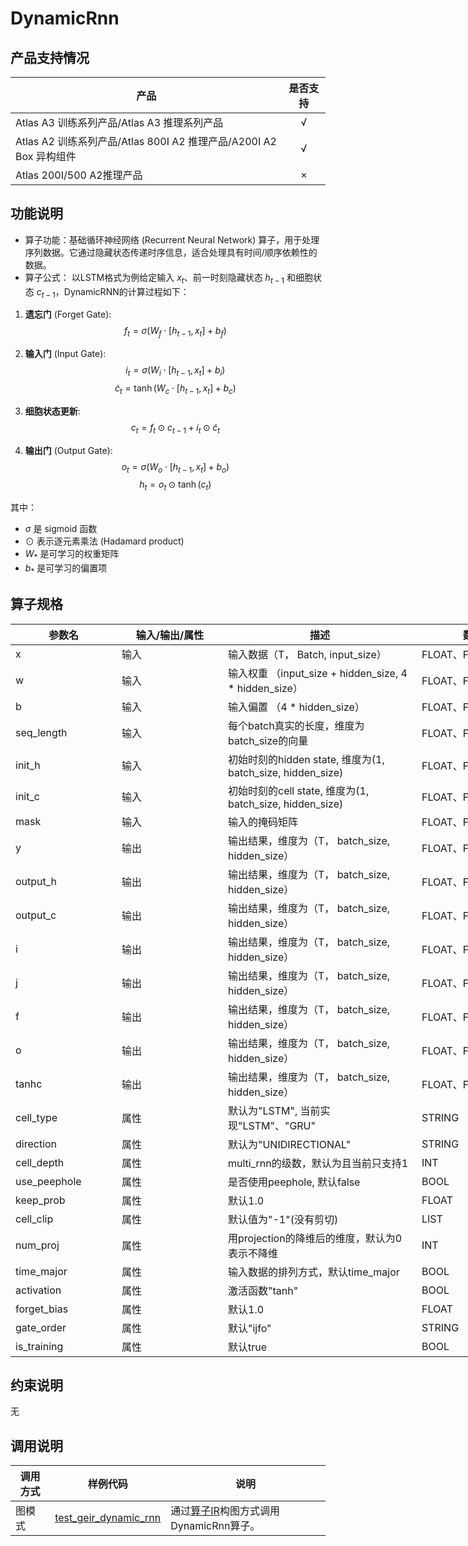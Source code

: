 # DynamicRnn

##  产品支持情况

| 产品 | 是否支持 |
| ---- | :----:|
|Atlas A3 训练系列产品/Atlas A3 推理系列产品|√|
|Atlas A2 训练系列产品/Atlas 800I A2 推理产品/A200I A2 Box 异构组件|√|
|Atlas 200I/500 A2推理产品|×|

## 功能说明

- 算子功能：基础循环神经网络 (Recurrent Neural Network) 算子，用于处理序列数据。它通过隐藏状态传递时序信息，适合处理具有时间/顺序依赖性的数据。
- 算子公式：
以LSTM格式为例给定输入 $x_t$、前一时刻隐藏状态 $h_{t-1}$ 和细胞状态 $c_{t-1}$，DynamicRNN的计算过程如下：

1. **遗忘门** (Forget Gate):
   $$f_t = \sigma(W_f \cdot [h_{t-1}, x_t] + b_f)$$

2. **输入门** (Input Gate):
   $$i_t = \sigma(W_i \cdot [h_{t-1}, x_t] + b_i)$$
   $$\tilde{c}_t = \tanh(W_c \cdot [h_{t-1}, x_t] + b_c)$$

3. **细胞状态更新**:
   $$c_t = f_t \odot c_{t-1} + i_t \odot \tilde{c}_t$$

4. **输出门** (Output Gate):
   $$o_t = \sigma(W_o \cdot [h_{t-1}, x_t] + b_o)$$
   $$h_t = o_t \odot \tanh(c_t)$$

其中：
- $\sigma$ 是 sigmoid 函数
- $\odot$ 表示逐元素乘法 (Hadamard product)
- $W_*$ 是可学习的权重矩阵
- $b_*$ 是可学习的偏置项

## 算子规格

<table style="undefined;table-layout: fixed; width: 1576px"><colgroup>
  <col style="width: 170px">
  <col style="width: 170px">
  <col style="width: 310px">
  <col style="width: 212px">
  <col style="width: 100px">
  </colgroup>
  <thead>
    <tr>
      <th>参数名</th>
      <th>输入/输出/属性</th>
      <th>描述</th>
      <th>数据类型</th>
      <th>数据格式</th>
    </tr></thead>
  <tbody>
    <tr>
      <td>x</td>
      <td>输入</td>
      <td>输入数据（T， Batch, input_size）</td>
      <td>FLOAT、FLOAT16</td>
      <td>ND</td>
    </tr>
    <tr>
      <td>w</td>
      <td>输入</td>
      <td>输入权重 （input_size + hidden_size, 4 * hidden_size）</td>
      <td>FLOAT、FLOAT16</td>
      <td>ND</td>
    </tr>
    <tr>
      <td>b</td>
      <td>输入</td>
      <td>输入偏置 （4 * hidden_size）</td>
      <td>FLOAT、FLOAT16</td>
      <td>ND</td>
    </tr>
    <tr>
      <td>seq_length</td>
      <td>输入</td>
      <td>每个batch真实的长度，维度为batch_size的向量</td>
      <td>FLOAT、FLOAT16</td>
      <td>ND</td>
    </tr>
    <tr>
      <td>init_h</td>
      <td>输入</td>
      <td>初始时刻的hidden state, 维度为(1, batch_size, hidden_size)</td>
      <td>FLOAT、FLOAT16</td>
      <td>ND</td>
    </tr>
    <tr>
      <td>init_c</td>
      <td>输入</td>
      <td>初始时刻的cell state, 维度为(1, batch_size, hidden_size)</td>
      <td>FLOAT、FLOAT16</td>
      <td>ND</td>
    </tr>
    <tr>
      <td>mask</td>
      <td>输入</td>
      <td>输入的掩码矩阵</td>
      <td>FLOAT、FLOAT16</td>
      <td>ND</td>
    </tr>
    <tr>
      <td>y</td>
      <td>输出</td>
      <td>输出结果，维度为（T， batch_size, hidden_size）</td>
      <td>FLOAT、FLOAT16</td>
      <td>ND</td>
    </tr>
    <tr>
      <td>output_h</td>
      <td>输出</td>
      <td>输出结果，维度为（T， batch_size, hidden_size）</td>
      <td>FLOAT、FLOAT16</td>
      <td>ND</td>
    </tr>
    <tr>
      <td>output_c</td>
      <td>输出</td>
      <td>输出结果，维度为（T， batch_size, hidden_size）</td>
      <td>FLOAT、FLOAT16</td>
      <td>ND</td>
    </tr>
    <tr>
      <td>i</td>
      <td>输出</td>
      <td>输出结果，维度为（T， batch_size, hidden_size）</td>
      <td>FLOAT、FLOAT16</td>
      <td>ND</td>
    </tr>
    <tr>
      <td>j</td>
      <td>输出</td>
      <td>输出结果，维度为（T， batch_size, hidden_size）</td>
      <td>FLOAT、FLOAT16</td>
      <td>ND</td>
    </tr>
    <tr>
      <td>f</td>
      <td>输出</td>
      <td>输出结果，维度为（T， batch_size, hidden_size）</td>
      <td>FLOAT、FLOAT16</td>
      <td>ND</td>
    </tr>
    <tr>
      <td>o</td>
      <td>输出</td>
      <td>输出结果，维度为（T， batch_size, hidden_size）</td>
      <td>FLOAT、FLOAT16</td>
      <td>ND</td>
    </tr>
    <tr>
      <td>tanhc</td>
      <td>输出</td>
      <td>输出结果，维度为（T， batch_size, hidden_size）</td>
      <td>FLOAT、FLOAT16</td>
      <td>ND</td>
    </tr>
    <tr>
      <td>cell_type</td>
      <td>属性</td>
      <td>默认为"LSTM", 当前实现"LSTM"、"GRU"</td>
      <td>STRING</td>
      <td>-</td>
    </tr>
    <tr>
      <td>direction</td>
      <td>属性</td>
      <td>默认为"UNIDIRECTIONAL"</td>
      <td>STRING</td>
      <td>-</td>
    </tr>
    <tr>
      <td>cell_depth</td>
      <td>属性</td>
      <td>multi_rnn的级数，默认为且当前只支持1</td>
      <td>INT</td>
      <td>-</td>
    </tr>
    <tr>
      <td>use_peephole</td>
      <td>属性</td>
      <td>是否使用peephole, 默认false</td>
      <td>BOOL</td>
      <td>-</td>
    </tr>
    <tr>
      <td>keep_prob</td>
      <td>属性</td>
      <td>默认1.0</td>
      <td>FLOAT</td>
      <td>-</td>
    </tr>
    <tr>
      <td>cell_clip</td>
      <td>属性</td>
      <td>默认值为"-1"(没有剪切)</td>
      <td>LIST</td>
      <td>-</td>
    </tr>
    <tr>
      <td>num_proj</td>
      <td>属性</td>
      <td>用projection的降维后的维度，默认为0表示不降维</td>
      <td>INT</td>
      <td>-</td>
    </tr>
    <tr>
      <td>time_major</td>
      <td>属性</td>
      <td>输入数据的排列方式，默认time_major</td>
      <td>BOOL</td>
      <td>-</td>
    </tr>
    <tr>
      <td>activation</td>
      <td>属性</td>
      <td>激活函数"tanh"</td>
      <td>BOOL</td>
      <td>-</td>
    </tr>
    <tr>
      <td>forget_bias</td>
      <td>属性</td>
      <td>默认1.0</td>
      <td>FLOAT</td>
      <td>-</td>
    </tr>
    <tr>
      <td>gate_order</td>
      <td>属性</td>
      <td>默认"ijfo"</td>
      <td>STRING</td>
      <td>-</td>
    </tr>
    <tr>
      <td>is_training</td>
      <td>属性</td>
      <td>默认true</td>
      <td>BOOL</td>
      <td>-</td>
    </tr>
  </tbody></table>


## 约束说明

无

## 调用说明

| 调用方式   | 样例代码           | 说明                                         |
| ---------------- | --------------------------- | --------------------------------------------------- |
| 图模式 | [test_geir_dynamic_rnn](examples/test_geir_dynamic_rnn.cpp)  | 通过[算子IR](op_graph/dynamic_rnn_proto.h)构图方式调用DynamicRnn算子。         |
